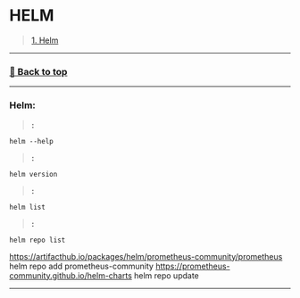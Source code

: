 # **HELM**

>[1. Helm](#helm)
>

---
### [🔼 Back to top](#commands)
---

### **Helm:**

> **:**
```
helm --help
```

> **:**
```
helm version
```

> **:**
```
helm list
```

> **:**
```
helm repo list
```



https://artifacthub.io/packages/helm/prometheus-community/prometheus
		helm repo add prometheus-community https://prometheus-community.github.io/helm-charts
		helm repo update
			
---